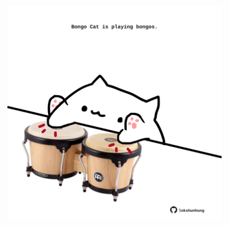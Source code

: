 <!-- built at 13/04/2023, 17:00:47 UTC -->
<p align="center">
  <img width="500" height="500" src="./ReadmeImage.svg">
</p>
